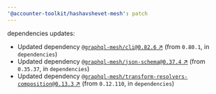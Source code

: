 ```yaml
---
'@accounter-toolkit/hashavshevet-mesh': patch
---
```


dependencies updates:

- Updated dependency
  [`@graphql-mesh/cli@0.82.6` ↗︎](https://www.npmjs.com/package/@graphql-mesh/cli/v/0.82.6) (from
  `0.80.1`, in `dependencies`)
- Updated dependency
  [`@graphql-mesh/json-schema@0.37.4` ↗︎](https://www.npmjs.com/package/@graphql-mesh/json-schema/v/0.37.4)
  (from `0.35.37`, in `dependencies`)
- Updated dependency
  [`@graphql-mesh/transform-resolvers-composition@0.13.3` ↗︎](https://www.npmjs.com/package/@graphql-mesh/transform-resolvers-composition/v/0.13.3)
  (from `0.12.110`, in `dependencies`)
